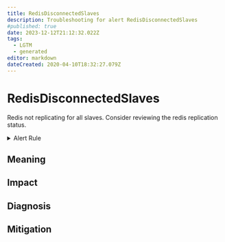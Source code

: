 ```yaml
---
title: RedisDisconnectedSlaves
description: Troubleshooting for alert RedisDisconnectedSlaves
#published: true
date: 2023-12-12T21:12:32.022Z
tags: 
  - LGTM
  - generated
editor: markdown
dateCreated: 2020-04-10T18:32:27.079Z
---
```


# RedisDisconnectedSlaves

Redis not replicating for all slaves. Consider reviewing the redis replication status.

<details>
  <summary>Alert Rule</summary>

{{% rule "redis/oliver006-redis-exporter.yml" "RedisDisconnectedSlaves" %}}

{{% comment %}}

```yaml
alert: RedisDisconnectedSlaves
expr: count without (instance, job) (redis_connected_slaves) - sum without (instance, job) (redis_connected_slaves) - 1 > 0
for: 0m
labels:
    severity: critical
annotations:
    summary: Redis disconnected slaves (instance {{ $labels.instance }})
    description: |-
        Redis not replicating for all slaves. Consider reviewing the redis replication status.
          VALUE = {{ $value }}
          LABELS = {{ $labels }}
    runbook: https://github.com/srerun/prometheus-alerts/blob/main/content/runbooks/oliver006-redis-exporter/RedisDisconnectedSlaves.md

```

{{% /comment %}}

</details>


## Meaning
[//]: # "Short paragraph that explains what the alert means"


## Impact
[//]: # "What could / will happen if the alert is not addressed"



## Diagnosis
[//]: # "Steps to take to identify the cause of the problem"



## Mitigation
[//]: # "The steps necessary to resolve the alert"
